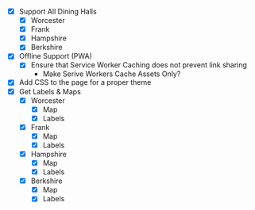 - [X] Support All Dining Halls
    - [X] Worcester
    - [X] Frank
    - [X] Hampshire
    - [X] Berkshire
- [X] Offline Support (PWA)
    - [X] Ensure that Service Worker Caching does not prevent link sharing
        - Make Serive Workers Cache Assets Only?
- [X] Add CSS to the page for a proper theme
- [X] Get Labels & Maps
    - [X] Worcester
        - [X] Map
        - [X] Labels
    - [X] Frank
        - [X] Map
        - [X] Labels
    - [X] Hampshire
        - [X] Map
        - [X] Labels
    - [X] Berkshire
        - [X] Map
        - [X] Labels
